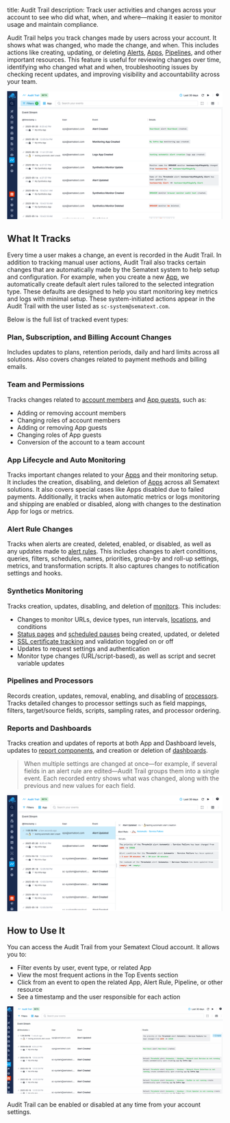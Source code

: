 title: Audit Trail
description: Track user activities and changes across your account to see who did what, when, and where—making it easier to monitor usage and maintain compliance.

Audit Trail helps you track changes made by users across your account. It shows what was changed, who made the change, and when. This includes actions like creating, updating, or deleting [Alerts](https://sematext.com/docs/guide/alerts-guide/), [Apps](https://sematext.com/docs/guide/app-guide/), [Pipelines](https://sematext.com/docs/logs/pipelines/), and other important resources.
This feature is useful for reviewing changes over time, identifying who changed what and when, troubleshooting issues by checking recent updates, and improving visibility and accountability across your team.

![Audit Trail](/docs/images/guide/audit-trail/audit-trail.png)

## What It Tracks

Every time a user makes a change, an event is recorded in the Audit Trail. In addition to tracking manual user actions, Audit Trail also tracks certain changes that are automatically made by the Sematext system to help setup and configuration. For example, when you create a new [App](https://sematext.com/docs/guide/app-guide/), we automatically create default alert rules tailored to the selected integration type. These defaults are designed to help you start monitoring key metrics and logs with minimal setup. These system-initiated actions appear in the Audit Trail with the user listed as `sc-system@sematext.com`.

Below is the full list of tracked event types:

### Plan, Subscription, and Billing Account Changes

Includes updates to plans, retention periods, daily and hard limits across all solutions. Also covers changes related to payment methods and billing emails.

### Team and Permissions

Tracks changes related to [account members](https://sematext.com/docs/team/account-members/) and [App guests](https://sematext.com/docs/team/app-guests/), such as:

- Adding or removing account members
- Changing roles of account members
- Adding or removing App guests
- Changing roles of App guests
- Conversion of the account to a team account

### App Lifecycle and Auto Monitoring

Tracks important changes related to your [Apps](https://sematext.com/docs/guide/app-guide/) and their monitoring setup. It includes the creation, disabling, and deletion of [Apps](https://sematext.com/docs/guide/app-guide/) across all Sematext solutions. It also covers special cases like Apps disabled due to failed payments. Additionally, it tracks when automatic metrics or logs monitoring and shipping are enabled or disabled, along with changes to the destination App for logs or metrics.

### Alert Rule Changes

Tracks when alerts are created, deleted, enabled, or disabled, as well as any updates made to [alert rules](https://sematext.com/docs/guide/alerts-guide/). This includes changes to alert conditions, queries, filters, schedules, names, priorities, group-by and roll-up settings, metrics, and transformation scripts. It also captures changes to notification settings and hooks.

### Synthetics Monitoring

Tracks creation, updates, disabling, and deletion of [monitors](https://sematext.com/docs/synthetics/). This includes:

- Changes to monitor URLs, device types, run intervals, [locations](https://sematext.com/docs/synthetics/#locations), and conditions
- [Status pages](https://sematext.com/docs/synthetics/status-pages/) and [scheduled pauses](https://sematext.com/docs/synthetics/scheduled-pauses/) being created, updated, or deleted
- [SSL certificate tracking](https://sematext.com/docs/synthetics/ssl-certificate-monitoring/) and validation toggled on or off
- Updates to request settings and authentication
- Monitor type changes (URL/script-based), as well as script and secret variable updates

### Pipelines and Processors

Records creation, updates, removal, enabling, and disabling of [processors](https://sematext.com/docs/logs/processors-overview/). Tracks detailed changes to processor settings such as field mappings, filters, target/source fields, scripts, sampling rates, and processor ordering.

###  Reports and Dashboards

Tracks creation and updates of reports at both App and Dashboard levels, updates to [report components](https://sematext.com/docs/dashboards/reports-and-components/), and creation or deletion of [dashboards](https://sematext.com/docs/dashboards/).

> When multiple settings are changed at once—for example, if several fields in an alert rule are edited—Audit Trail groups them into a single event. Each recorded entry shows what was changed, along with the previous and new values for each field.

![Audit Trail Flyout](/docs/images/guide/audit-trail/audit-trail-event-flyout.png)

## How to Use It

You can access the Audit Trail from your Sematext Cloud account. It allows you to:

- Filter events by user, event type, or related App
- View the most frequent actions in the Top Events section
- Click from an event to open the related App, Alert Rule, Pipeline, or other resource
- See a timestamp and the user responsible for each action

![Audit Trail Usage](/docs/images/guide/audit-trail/audit-trail-usage.gif)

Audit Trail can be enabled or disabled at any time from your account settings.

